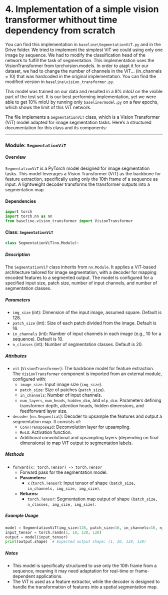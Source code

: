 # 4. Implementation of a simple vision transformer whithout time dependency from scratch

You can find this implementation in `baseline\SegmentationViT.py` and in the Drive folder.
We tried to implement the simplest ViT we could using only one image by sequence. We had to modify the classification head of the network to fulfill the task of segmentation.
This implementation uses the VisionTransformer from torchvision.models. In order to atapt it for our dataset, we had to change the number of channels in the ViT... (in_channels = 10) that was hardcoded in the original implementation. You can find the modified version in `baseline\vision_transformer.py`.

This model was trained on our data and resulted in a 8% mIoU on the visible part of the test set. It is our best performing implementation, yet we were able to get 10% mIoU by running only `baseline/model.py` on a few epochs, which shows the limit of this ViT network.




The file implements a `SegmentationViT` class, which is a Vision Transformer (ViT) model adapted for image segmentation tasks. Here’s a structured documentation for this class and its components:

---

### Module: `SegmentationViT`

#### Overview
`SegmentationViT` is a PyTorch model designed for image segmentation tasks. This model leverages a Vision Transformer (ViT) as the backbone for feature extraction, specifically using only the 10th frame of a sequence as input. A lightweight decoder transforms the transformer outputs into a segmentation map.

#### Dependencies
```python
import torch
import torch.nn as nn
from baseline.vision_transformer import VisionTransformer
```

#### Class: `SegmentationViT`

```python
class SegmentationViT(nn.Module):
```

##### Description
The `SegmentationViT` class inherits from `nn.Module`. It applies a ViT-based architecture tailored for image segmentation, with a decoder for mapping encoded features to a segmented output. The model is configured for a specified input size, patch size, number of input channels, and number of segmentation classes.

##### Parameters
- `img_size` (int): Dimension of the input image, assumed square. Default is 128.
- `patch_size` (int): Size of each patch divided from the image. Default is 16.
- `in_channels` (int): Number of input channels in each image (e.g., 10 for a sequence). Default is 10.
- `n_classes` (int): Number of segmentation classes. Default is 20.

##### Attributes
- `vit` (`VisionTransformer`): The backbone model for feature extraction. The `VisionTransformer` component is imported from an external module, configured with:
    - `image_size`: Input image size (`img_size`).
    - `patch_size`: Size of patches (`patch_size`).
    - `in_channels`: Number of input channels.
    - `num_layers`, `num_heads`, `hidden_dim`, and `mlp_dim`: Parameters defining transformer depth, attention heads, hidden dimensions, and feedforward layer size.
- `decoder` (`nn.Sequential`): Decoder to upsample the features and output a segmentation map. It consists of:
    - `ConvTranspose2d`: Deconvolution layer for upsampling.
    - `ReLU`: Activation function.
    - Additional convolutional and upsampling layers (depending on final dimensions) to map ViT output to segmentation labels.

##### Methods
- `forward(x: torch.Tensor) -> torch.Tensor`
    - Forward pass for the segmentation model.
    - **Parameters:**
        - `x` (`torch.Tensor`): Input tensor of shape `(batch_size, in_channels, img_size, img_size)`.
    - **Returns:**
        - `torch.Tensor`: Segmentation map output of shape `(batch_size, n_classes, img_size, img_size)`.

##### Example Usage
```python
model = SegmentationViT(img_size=128, patch_size=16, in_channels=10, n_classes=20)
input_tensor = torch.randn(1, 10, 128, 128)
output = model(input_tensor)
print(output.shape)  # Expected output shape: (1, 20, 128, 128)
```

##### Notes
- This model is specifically structured to use only the 10th frame from a sequence, meaning it may need adaptation for real-time or frame-dependent applications.
- The ViT is used as a feature extractor, while the decoder is designed to handle the transformation of features into a spatial segmentation map.